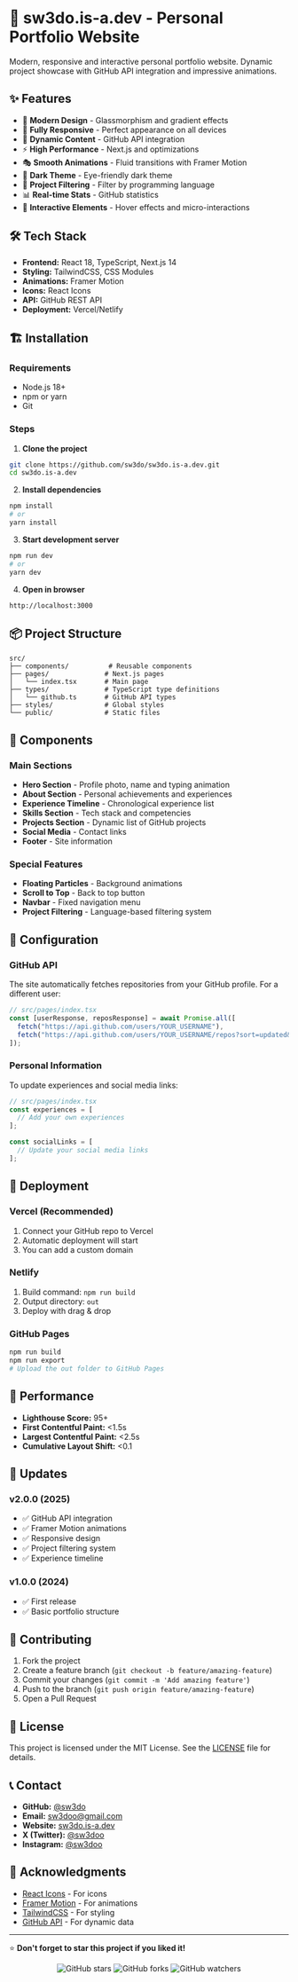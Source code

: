 # 🚀 sw3do.is-a.dev - Personal Portfolio Website

Modern, responsive and interactive personal portfolio website. Dynamic project showcase with GitHub API integration and impressive animations.

## ✨ Features

- 🎨 **Modern Design** - Glassmorphism and gradient effects
- 📱 **Fully Responsive** - Perfect appearance on all devices
- 🔄 **Dynamic Content** - GitHub API integration
- ⚡ **High Performance** - Next.js and optimizations
- 🎭 **Smooth Animations** - Fluid transitions with Framer Motion
- 🌙 **Dark Theme** - Eye-friendly dark theme
- 🎯 **Project Filtering** - Filter by programming language
- 📊 **Real-time Stats** - GitHub statistics
- 🎪 **Interactive Elements** - Hover effects and micro-interactions

## 🛠️ Tech Stack

- **Frontend:** React 18, TypeScript, Next.js 14
- **Styling:** TailwindCSS, CSS Modules
- **Animations:** Framer Motion
- **Icons:** React Icons
- **API:** GitHub REST API
- **Deployment:** Vercel/Netlify

## 🏗️ Installation

### Requirements
- Node.js 18+
- npm or yarn
- Git

### Steps

1. **Clone the project**
```bash
git clone https://github.com/sw3do/sw3do.is-a.dev.git
cd sw3do.is-a.dev
```

2. **Install dependencies**
```bash
npm install
# or
yarn install
```

3. **Start development server**
```bash
npm run dev
# or
yarn dev
```

4. **Open in browser**
```
http://localhost:3000
```

## 📦 Project Structure

```
src/
├── components/          # Reusable components
├── pages/              # Next.js pages
│   └── index.tsx       # Main page
├── types/              # TypeScript type definitions
│   └── github.ts       # GitHub API types
├── styles/             # Global styles
└── public/             # Static files
```

## 🎨 Components

### Main Sections
- **Hero Section** - Profile photo, name and typing animation
- **About Section** - Personal achievements and experiences
- **Experience Timeline** - Chronological experience list
- **Skills Section** - Tech stack and competencies
- **Projects Section** - Dynamic list of GitHub projects
- **Social Media** - Contact links
- **Footer** - Site information

### Special Features
- **Floating Particles** - Background animations
- **Scroll to Top** - Back to top button
- **Navbar** - Fixed navigation menu
- **Project Filtering** - Language-based filtering system

## 🔧 Configuration

### GitHub API
The site automatically fetches repositories from your GitHub profile. For a different user:

```typescript
// src/pages/index.tsx
const [userResponse, reposResponse] = await Promise.all([
  fetch("https://api.github.com/users/YOUR_USERNAME"),
  fetch("https://api.github.com/users/YOUR_USERNAME/repos?sort=updated&per_page=100")
]);
```

### Personal Information
To update experiences and social media links:

```typescript
// src/pages/index.tsx
const experiences = [
  // Add your own experiences
];

const socialLinks = [
  // Update your social media links
];
```

## 🚀 Deployment

### Vercel (Recommended)
1. Connect your GitHub repo to Vercel
2. Automatic deployment will start
3. You can add a custom domain

### Netlify
1. Build command: `npm run build`
2. Output directory: `out`
3. Deploy with drag & drop

### GitHub Pages
```bash
npm run build
npm run export
# Upload the out folder to GitHub Pages
```

## 🎯 Performance

- **Lighthouse Score:** 95+
- **First Contentful Paint:** <1.5s
- **Largest Contentful Paint:** <2.5s
- **Cumulative Layout Shift:** <0.1

## 🔄 Updates

### v2.0.0 (2025)
- ✅ GitHub API integration
- ✅ Framer Motion animations
- ✅ Responsive design
- ✅ Project filtering system
- ✅ Experience timeline

### v1.0.0 (2024)
- ✅ First release
- ✅ Basic portfolio structure

## 🤝 Contributing

1. Fork the project
2. Create a feature branch (`git checkout -b feature/amazing-feature`)
3. Commit your changes (`git commit -m 'Add amazing feature'`)
4. Push to the branch (`git push origin feature/amazing-feature`)
5. Open a Pull Request

## 📄 License

This project is licensed under the MIT License. See the [LICENSE](LICENSE) file for details.

## 📞 Contact

- **GitHub:** [@sw3do](https://github.com/sw3do)
- **Email:** sw3doo@gmail.com
- **Website:** [sw3do.is-a.dev](https://sw3do.is-a.dev)
- **X (Twitter):** [@sw3doo](https://x.com/sw3doo)
- **Instagram:** [@sw3doo](https://instagram.com/sw3doo)

## 🙏 Acknowledgments

- [React Icons](https://react-icons.github.io/react-icons/) - For icons
- [Framer Motion](https://www.framer.com/motion/) - For animations
- [TailwindCSS](https://tailwindcss.com/) - For styling
- [GitHub API](https://docs.github.com/en/rest) - For dynamic data

---

⭐ **Don't forget to star this project if you liked it!**

<div align="center">
  <img src="https://img.shields.io/github/stars/sw3do/sw3do.is-a.dev?style=social" alt="GitHub stars">
  <img src="https://img.shields.io/github/forks/sw3do/sw3do.is-a.dev?style=social" alt="GitHub forks">
  <img src="https://img.shields.io/github/watchers/sw3do/sw3do.is-a.dev?style=social" alt="GitHub watchers">
</div>
